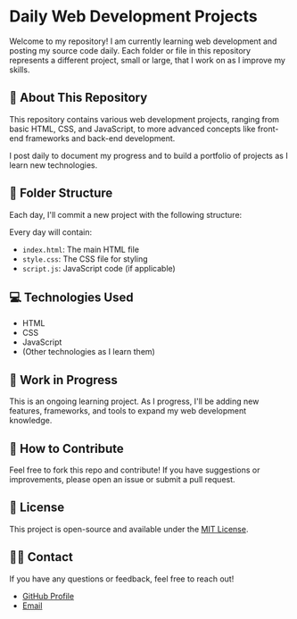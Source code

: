 # Daily Web Development Projects

Welcome to my repository! I am currently learning web development and posting my source code daily. Each folder or file in this repository represents a different project, small or large, that I work on as I improve my skills.

## 🚀 About This Repository

This repository contains various web development projects, ranging from basic HTML, CSS, and JavaScript, to more advanced concepts like front-end frameworks and back-end development.

I post daily to document my progress and to build a portfolio of projects as I learn new technologies.

## 📂 Folder Structure

Each day, I'll commit a new project with the following structure:




Every day will contain:

- `index.html`: The main HTML file
- `style.css`: The CSS file for styling
- `script.js`: JavaScript code (if applicable)

## 💻 Technologies Used

- HTML
- CSS
- JavaScript
- (Other technologies as I learn them)

## 🚧 Work in Progress

This is an ongoing learning project. As I progress, I'll be adding new features, frameworks, and tools to expand my web development knowledge.

## 📅 How to Contribute

Feel free to fork this repo and contribute! If you have suggestions or improvements, please open an issue or submit a pull request.

## 📝 License

This project is open-source and available under the [MIT License](LICENSE).

## 🙋‍♂️ Contact

If you have any questions or feedback, feel free to reach out!

- [GitHub Profile](<https://github.com/yourusername>)
- [Email](your.email@example.com)
